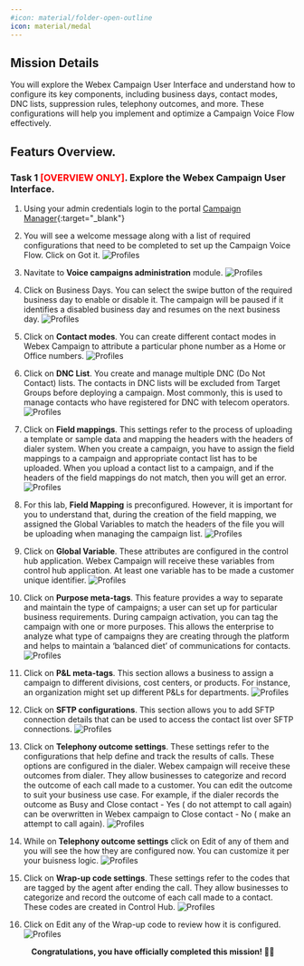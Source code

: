 ```yaml
---
#icon: material/folder-open-outline
icon: material/medal
---
```


## Mission Details

You will explore the Webex Campaign User Interface and understand how to configure its key components, including business days, contact modes, DNC lists, suppression rules, telephony outcomes, and more. These configurations will help you implement and optimize a Campaign Voice Flow effectively.

## Featurs Overview.

### Task 1 <span style="color: red;">[OVERVIEW ONLY]</span>. Explore the Webex Campaign User Interface.

1. Using your admin credentials login to the portal  [Campaign Manager](https://traininglab.wxcc.webexcampaign.us/nextgen/){:target="_blank"}

2. You will see a welcome message along with a list of required configurations that need to be completed to set up the Campaign Voice Flow. Click on Got it. 
   ![Profiles](../graphics/Lab1_AI_Agent/7.1.png) 

3. Navitate to **Voice campaigns administration** module.
   ![Profiles](../graphics/Lab1_AI_Agent/7.2.png) 

4. Click on Business Days. You can select the swipe button of the required business day to enable or disable it. The campaign will be paused if it identifies a disabled business day and resumes on the next business day.
   ![Profiles](../graphics/Lab1_AI_Agent/7.3.png) 

5. Click on **Contact modes**. You can create different contact modes in Webex Campaign to attribute a particular phone number as a Home or Office numbers.
   ![Profiles](../graphics/Lab1_AI_Agent/7.4.png) 

6. Click on **DNC List**. You create and manage multiple DNC (Do Not Contact) lists. The contacts in DNC lists will be excluded from Target Groups before deploying a campaign. Most commonly, this is used to manage contacts who have registered for DNC with telecom operators.
   ![Profiles](../graphics/Lab1_AI_Agent/7.5.png) 

7. Click on **Field mappings**. This settings refer to the process of uploading a template or sample data and mapping the headers with the headers of dialer system. When you create a campaign, you have to assign the field mappings to a campaign and appropriate contact list has to be uploaded. When you upload a contact list to a campaign, and if the headers of the field mappings do not match, then you will get an error.
   ![Profiles](../graphics/Lab1_AI_Agent/7.6.png) 

8. For this lab, **Field Mapping** is preconfigured. However, it is important for you to understand that, during the creation of the field mapping, we assigned the Global Variables to match the headers of the file you will be uploading when managing the campaign list.
   ![Profiles](../graphics/Lab1_AI_Agent/8.41.png) 

8. Click on **Global Variable**. These attributes are configured in the control hub application. Webex Campaign will receive these variables from control hub application. At least one variable has to be made a customer unique identifier.
   ![Profiles](../graphics/Lab1_AI_Agent/7.7.png) 

9. Click on **Purpose meta-tags**. This feature provides a way to separate and maintain the type of campaigns; a user can set up for particular business requirements. During campaign activation, you can tag the campaign with one or more purposes. This allows the enterprise to analyze what type of campaigns they are creating through the platform and helps to maintain a ‘balanced diet’ of communications for contacts.
   ![Profiles](../graphics/Lab1_AI_Agent/7.8.png) 

10. Click on **P&L meta-tags**. This section allows a business to assign a campaign to different divisions, cost centers, or products. For instance, an organization might set up different P&Ls for departments.
   ![Profiles](../graphics/Lab1_AI_Agent/7.9.png) 

11. Click on **SFTP configurations**. This section allows you to add SFTP connection details that can be used to access the contact list over SFTP connections.
   ![Profiles](../graphics/Lab1_AI_Agent/7.10.png) 

12. Click on **Telephony outcome settings**. These settings refer to the configurations that help define and track the results of calls. These options are configured in the dialer. Webex campaign will receive these outcomes from dialer. They allow businesses to categorize and record the outcome of each call made to a customer. You can edit the outcome to suit your business use case. For example, if the dialer records the outcome as Busy and Close contact - Yes ( do not attempt to call again) can be overwritten in Webex campaign to Close contact - No ( make an attempt to call again).
   ![Profiles](../graphics/Lab1_AI_Agent/7.11.png)

13. While on **Telephony outcome settings** click on Edit of any of them and you will see the how they are configured now. You can customize it per your buisness logic. 
   ![Profiles](../graphics/Lab1_AI_Agent/7.12.png)

14. Click on **Wrap-up code settings**. These settings refer to the codes that are tagged by the agent after ending the call. They allow businesses to categorize and record the outcome of each call made to a contact. These codes are created in Control Hub.
   ![Profiles](../graphics/Lab1_AI_Agent/7.13.png)

15. Click on Edit any of the Wrap-up code to review how it is configured. 
   ![Profiles](../graphics/Lab1_AI_Agent/7.13.png)

<p style="text-align:center"><strong>Congratulations, you have officially completed this mission! 🎉🎉 </strong></p>